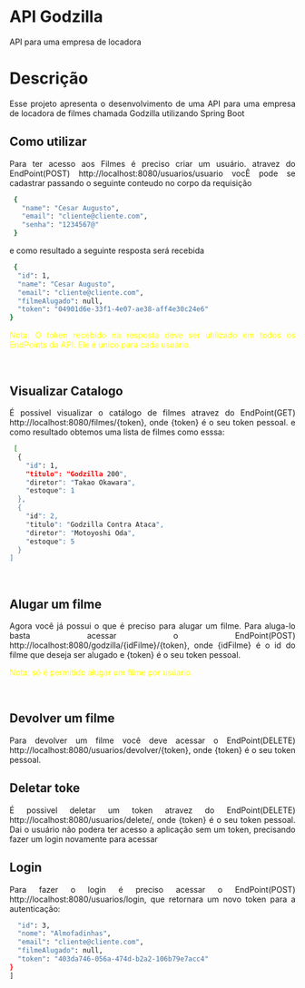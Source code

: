 # API Godzilla
API para uma empresa de locadora
<br>

# Descrição
<p align="justify"> 
  Esse projeto apresenta o desenvolvimento de uma API para uma empresa de locadora de filmes chamada Godzilla
  utilizando Spring Boot
</p>

## Como utilizar
<p align="justify"> 
  Para ter acesso aos Filmes é preciso criar um usuário. 
  atravez do EndPoint(POST) http://localhost:8080/usuarios/usuario vocÊ pode se cadastrar passando o seguinte conteudo no corpo da requisição
</p>
  
```sh
 {
   "name": "Cesar Augusto",
   "email": "cliente@cliente.com",
   "senha": "1234567@"
 }
```
<p align="justify"> 
  e como resultado a seguinte resposta será recebida
</p> 

```sh
 {
  "id": 1,
  "name": "Cesar Augusto",
  "email": "cliente@cliente.com",
  "filmeAlugado": null,
  "token": "04901d6e-33f1-4e07-ae38-aff4e30c24e6"
}
```
<p align="justify" style="color: yellow" > 
    Nota: O token recebido na resposta deve ser utilizado em todos os EndPoints da API. Ele é unico para cada usuário.
</p> 
<br>

## Visualizar Catalogo

<p align="justify"> 
  É possivel visualizar o catálogo de filmes atravez do EndPoint(GET)  http://localhost:8080/filmes/{token}, onde {token} é o seu token pessoal.
  e como resultado obtemos uma lista de filmes como esssa:
</p>

```sh
 [
  {
    "id": 1,
    "titulo": "Godzilla 200",
    "diretor": "Takao Okawara",
    "estoque": 1
  },
  {
    "id": 2,
    "titulo": "Godzilla Contra Ataca",
    "diretor": "Motoyoshi Oda",
    "estoque": 5
  }
]
```
<br>

## Alugar um filme

<p align="justify"> 
  Agora você já possui o que é preciso para alugar um filme. Para aluga-lo basta acessar o EndPoint(POST) http://localhost:8080/godzilla/{idFilme}/{token}, 
  onde {idFilme} é o id do filme que deseja ser alugado e {token} é o seu token pessoal.
</p> 

<p align="justify" style="color: yellow" > 
  Nota: só é permitido alugar um filme por usúario.
</p> 
<br>

## Devolver um filme

<p align="justify"> 
  Para devolver um filme você deve acessar o EndPoint(DELETE) http://localhost:8080/usuarios/devolver/{token}, onde {token} é o seu token pessoal.
</p>

## Deletar toke

<p align="justify"> 
  É possivel deletar um token atravez do EndPoint(DELETE) http://localhost:8080/usuarios/delete/, onde {token} é o seu token pessoal.
  Dai o usuário não podera ter acesso a aplicação sem um token, precisando fazer um login novamente para acessar
</p>

## Login

<p align="justify"> 
  Para fazer o login é preciso acessar o EndPoint(POST) http://localhost:8080/usuarios/login, que retornara um novo token para a autenticação:
</p>


```sh
  "id": 3,
  "nome": "Almofadinhas",
  "email": "cliente@cliente.com",
  "filmeAlugado": null,
  "token": "403da746-056a-474d-b2a2-106b79e7acc4"
}
]
```

